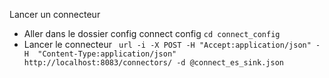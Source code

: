 
Lancer un connecteur

* Aller dans le dossier config connect config
  `cd connect_config`
* Lancer le connecteur
  ` url -i -X POST -H "Accept:application/json" -H  "Content-Type:application/json" http://localhost:8083/connectors/ -d @connect_es_sink.json`
